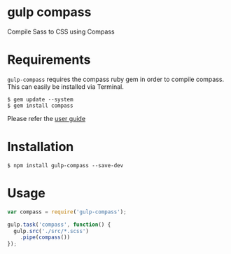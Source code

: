# gulp compass

Compile Sass to CSS using Compass

# Requirements

`gulp-compass` requires the compass ruby gem in order to compile compass. This can easily be installed via Terminal.

```
$ gem update --system
$ gem install compass
```

Please refer the [user guide](http://compass-style.org/install/)

# Installation

```
$ npm install gulp-compass --save-dev
```

# Usage

```javascript
var compass = require('gulp-compass');

gulp.task('compass', function() {
  gulp.src('./src/*.scss')
    .pipe(compass())
});
```

